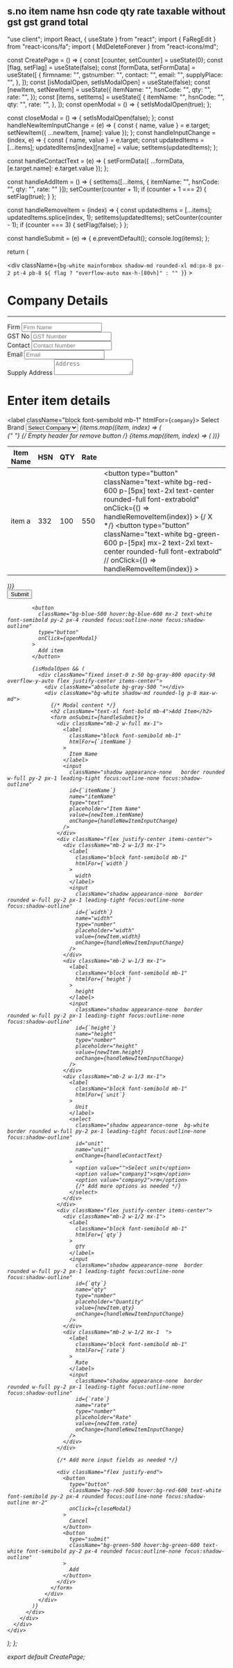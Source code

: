 s.no
item name 
hsn code 
qty
rate
taxable without gst
gst
grand total
---------------------------------------
"use client";
import React, { useState } from "react";
import { FaRegEdit } from "react-icons/fa";
import { MdDeleteForever } from "react-icons/md";

const CreatePage = () => {
  const [counter, setCounter] = useState(0);
  const [flag, setFlag] = useState(false);
  const [formData, setFormData] = useState([
    {
      firmname: "",
      gstnumber: "",
      contact: "",
      email: "",
      supplyPlace: "",
    },
  ]);
  const [isModalOpen, setIsModalOpen] = useState(false);
  const [newItem, setNewItem] = useState({
    itemName: "",
    hsnCode: "",
    qty: "",
    rate: "",
  });
  const [items, setItems] = useState([
    {
      itemName: "",
      hsnCode: "",
      qty: "",
      rate: "",
    },
  ]);
  const openModal = () => {
    setIsModalOpen(true);
  };

  const closeModal = () => {
    setIsModalOpen(false);
  };
  const handleNewItemInputChange = (e) => {
    const { name, value } = e.target;
    setNewItem({ ...newItem, [name]: value });
  };
  const handleInputChange = (index, e) => {
    const { name, value } = e.target;
    const updatedItems = [...items];
    updatedItems[index][name] = value;
    setItems(updatedItems);
  };

  const handleContactText = (e) => {
    setFormData({ ...formData, [e.target.name]: e.target.value });
  };

  const handleAddItem = () => {
    setItems([...items, { itemName: "", hsnCode: "", qty: "", rate: "" }]);
    setCounter(counter + 1);
    if (counter + 1 === 2) {
      setFlag(true);
    }
  };

  const handleRemoveItem = (index) => {
    const updatedItems = [...items];
    updatedItems.splice(index, 1);
    setItems(updatedItems);
    setCounter(counter - 1);
    if (counter === 3) {
      setFlag(false);
    }
  };

  const handleSubmit = (e) => {
    e.preventDefault();
    console.log(items);
  };

  return (
    <div className="flex justify-center items-center mx-auto mybg min-h-screen">
      <div className="box md:w-1/2 3/4 my-10 mx-4">
        <div
          className={`bg-white mainformbox shadow-md rounded-xl md:px-8 px-2 pt-4 pb-8 ${
            flag ? "overflow-auto max-h-[80vh]" : ""
          }`}
        >
          <h1 className="text-center my-2 text-xl font-bold bg-yellow-400">
            Company Details
          </h1>
          <hr />
          <div className="contactDetails flex justify-center items-center">
            <div className="mb-2 mx-1">
              <label className="block   font-semibold mb-1" htmlFor="firmname">
                Firm
              </label>
              <input
                className="shadow    border rounded w-full py-2 px-1  leading-tight focus:outline-none focus:shadow-outline"
                id="firmname"
                name="firmname"
                type="text"
                placeholder="Firm Name"
                onChange={handleContactText}
              />
            </div>
            <div className="mb-2 mx-1">
              <label className="block   font-semibold mb-1" htmlFor="gstnumber">
                GST No
              </label>
              <input
                className="shadow    border rounded w-full py-2 px-1  leading-tight focus:outline-none focus:shadow-outline"
                id="gstnumber"
                type="text"
                name="gstnumber"
                placeholder="GST Number"
                onChange={handleContactText}
              />
            </div>
            <div className="mb-2 mx-1">
              <label className="block   font-semibold mb-1" htmlFor="contact">
                Contact
              </label>
              <input
                className="shadow    border rounded w-full py-2 px-1  leading-tight focus:outline-none focus:shadow-outline"
                id="contact"
                type="text"
                name="contact"
                placeholder="Contact Number"
                onChange={handleContactText}
              />
            </div>
            <div className="mb-2 mx-1">
              <label className="block   font-semibold mb-1" htmlFor="email">
                Email
              </label>
              <input
                className="shadow    border rounded w-full py-2 px-1  leading-tight focus:outline-none focus:shadow-outline"
                id="email"
                type="email"
                placeholder="Email"
                name="email"
                onChange={handleContactText}
              />
            </div>
          </div>
          <div className="mb-2 mx-1">
            <label className="block   font-semibold mb-1" htmlFor="address">
              Supply Address
            </label>
            <textarea
              className="shadow    border rounded w-full py-2 px-1  leading-tight focus:outline-none focus:shadow-outline"
              id="address"
              placeholder="Address"
              name="address"
              onChange={handleContactText}
            ></textarea>
          </div>
          <h1 className="my-4 text-center text-xl font-bold border-b-2 bg-yellow-400">
            Enter item details
          </h1>
          <label className="block font-semibold mb-1" htmlFor={`company`}>
            Select Brand
          </label>
          <select
            className="shadow appearance-none  bg-white border rounded w-full py-2 px-1 leading-tight focus:outline-none focus:shadow-outline"
            id="company"
            name="company"
            onChange={handleContactText}
          >
            <option value="">Select Company</option>
            <option value="company1">Polyline</option>
            <option value="company2">Ecocell</option>
            <option value="company3">Kaptein</option>
            {/* Add more options as needed */}
          </select>
          {items.map((item, index) => (
            <div key={index} className="formBox flex justify-center">
              <table className="w-full">
                <thead>
                  <tr>
                    <th className="px-4 py-2">Item Name</th>
                    <th className="px-4 py-2">HSN</th>
                    <th className="px-4 py-2">QTY</th>
                    <th className="px-4 py-2">Rate</th>
                    <th className="px-4 py-2"></th>{" "}
                    {/* Empty header for remove button */}
                  </tr>
                </thead>
                <tbody>
                  {items.map((item, index) => (
                    <tr key={index}>
                      <td className="border px-4 py-2">item a</td>
                      <td className="border px-4 py-2">332</td>
                      <td className="border px-4 py-2">100</td>
                      <td className="border px-4 py-2">550</td>
                      <td className="border px-4 py-2 flex justify-between items-center">
                        <button
                          type="button"
                          className="text-white bg-red-600 p-[5px] text-2xl text-center rounded-full font-extrabold"
                          onClick={() => handleRemoveItem(index)}
                        >
                          {/* X */}
                          <MdDeleteForever />
                        </button>
                        <button
                          type="button"
                          className="text-white bg-green-600 p-[5px] mx-2 text-2xl text-center rounded-full font-extrabold"
                          // onClick={() => handleRemoveItem(index)}
                        >
                          <FaRegEdit />
                        </button>
                      </td>
                    </tr>
                  ))}
                </tbody>
              </table>
            </div>
          ))}
          <div className="my-2">
            <button
              className="bg-yellow-400 hover:bg-yellow-500 text-gray-800 font-semibold py-2 px-4 rounded focus:outline-none focus:shadow-outline"
              type="button"
              onClick={handleSubmit}
            >
              Submit
            </button>

            <button
              className="bg-blue-500 hover:bg-blue-600 mx-2 text-white font-semibold py-2 px-4 rounded focus:outline-none focus:shadow-outline"
              type="button"
              onClick={openModal}
            >
              Add item
            </button>

            {isModalOpen && (
              <div className="fixed inset-0 z-50 bg-gray-800 opacity-98 overflow-y-auto flex justify-center items-center">
                <div className="absolute bg-gray-500 "></div>
                <div className="bg-white shadow-md rounded-lg p-8 max-w-md">
                  {/* Modal content */}
                  <h2 className="text-xl font-bold mb-4">Add Item</h2>
                  <form onSubmit={handleSubmit}>
                    <div className="mb-2 w-full mx-1">
                      <label
                        className="block font-semibold mb-1"
                        htmlFor={`itemName`}
                      >
                        Item Name
                      </label>
                      <input
                        className="shadow appearance-none   border rounded w-full py-2 px-1 leading-tight focus:outline-none focus:shadow-outline"
                        id={`itemName`}
                        name="itemName"
                        type="text"
                        placeholder="Item Name"
                        value={newItem.itemName}
                        onChange={handleNewItemInputChange}
                      />
                    </div>
                    <div className="flex justify-center items-center">
                      <div className="mb-2 w-1/3 mx-1">
                        <label
                          className="block font-semibold mb-1"
                          htmlFor={`width`}
                        >
                          width
                        </label>
                        <input
                          className="shadow appearance-none  border rounded w-full py-2 px-1 leading-tight focus:outline-none focus:shadow-outline"
                          id={`width`}
                          name="width"
                          type="number"
                          placeholder="width"
                          value={newItem.width}
                          onChange={handleNewItemInputChange}
                        />
                      </div>
                      <div className="mb-2 w-1/3 mx-1">
                        <label
                          className="block font-semibold mb-1"
                          htmlFor={`height`}
                        >
                          height
                        </label>
                        <input
                          className="shadow appearance-none  border rounded w-full py-2 px-1 leading-tight focus:outline-none focus:shadow-outline"
                          id={`height`}
                          name="height"
                          type="number"
                          placeholder="height"
                          value={newItem.height}
                          onChange={handleNewItemInputChange}
                        />
                      </div>
                      <div className="mb-2 w-1/3 mx-1">
                        <label
                          className="block font-semibold mb-1"
                          htmlFor={`unit`}
                        >
                          Unit
                        </label>
                        <select
                          className="shadow appearance-none  bg-white border rounded w-full py-2 px-1 leading-tight focus:outline-none focus:shadow-outline"
                          id="unit"
                          name="unit"
                          onChange={handleContactText}
                        >
                          <option value="">Select unit</option>
                          <option value="company1">sqm</option>
                          <option value="company2">rm</option>
                          {/* Add more options as needed */}
                        </select>
                      </div>
                    </div>
                    <div className="flex justify-center items-center">
                      <div className="mb-2 w-1/2 mx-1">
                        <label
                          className="block font-semibold mb-1"
                          htmlFor={`qty`}
                        >
                          QTY
                        </label>
                        <input
                          className="shadow appearance-none  border rounded w-full py-2 px-1 leading-tight focus:outline-none focus:shadow-outline"
                          id={`qty`}
                          name="qty"
                          type="number"
                          placeholder="Quantity"
                          value={newItem.qty}
                          onChange={handleNewItemInputChange}
                        />
                      </div>
                      <div className="mb-2 w-1/2 mx-1  ">
                        <label
                          className="block font-semibold mb-1"
                          htmlFor={`rate`}
                        >
                          Rate
                        </label>
                        <input
                          className="shadow appearance-none  border rounded w-full py-2 px-1 leading-tight focus:outline-none focus:shadow-outline"
                          id={`rate`}
                          name="rate"
                          type="number"
                          placeholder="Rate"
                          value={newItem.rate}
                          onChange={handleNewItemInputChange}
                        />
                      </div>
                    </div>

                    {/* Add more input fields as needed */}

                    <div className="flex justify-end">
                      <button
                        type="button"
                        className="bg-red-500 hover:bg-red-600 text-white font-semibold py-2 px-4 rounded focus:outline-none focus:shadow-outline mr-2"
                        onClick={closeModal}
                      >
                        Cancel
                      </button>
                      <button
                        type="submit"
                        className="bg-green-500 hover:bg-green-600 text-white font-semibold py-2 px-4 rounded focus:outline-none focus:shadow-outline"
                      >
                        Add
                      </button>
                    </div>
                  </form>
                </div>
              </div>
            )}
          </div>
        </div>
      </div>
    </div>
  );
};

export default CreatePage;

